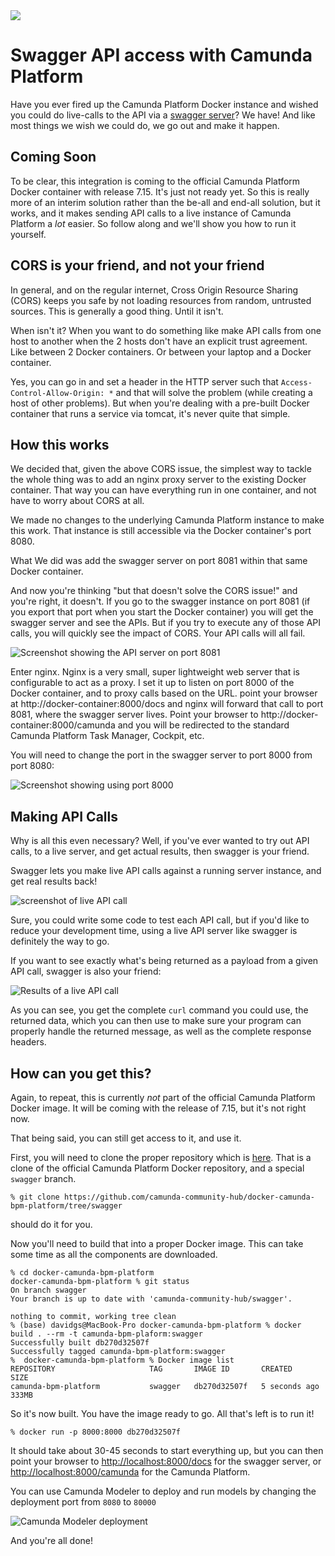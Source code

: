 <img src="https://img.shields.io/badge/Camunda%20DevRel%20Project-Created%20by%20the%20Camunda%20Developer%20Relations%20team-0Ba7B9">

# Swagger API access with Camunda Platform

Have you ever fired up the Camunda Platform Docker instance and wished you could do live-calls to the API via a [swagger server](https://swagger.io)? We have! And like most things we wish we could do, we go out and make it happen.

## Coming Soon

To be clear, this integration is coming to the official Camunda Platform Docker container with release 7.15. It's just not ready yet. So this is really more of an interim solution rather than the be-all and end-all solution, but it works, and it makes sending API calls to a live instance of Camunda Platform a *lot* easier. So follow along and we'll show you how to run it yourself.

## CORS is your friend, and not your friend

In general, and on the regular internet, Cross Origin Resource Sharing (CORS) keeps you safe by not loading resources from random, untrusted sources. This is generally a good thing. Until it isn't.

When isn't it? When you want to do something like make API calls from one host to another when the 2 hosts don't have an explicit trust agreement. Like between 2 Docker containers. Or between your laptop and a Docker container.

Yes, you can go in and set a header in the HTTP server such that `Access-Control-Allow-Origin: *` and that will solve the problem (while creating a host of other problems). But when you're dealing with a pre-built Docker container that runs a service via tomcat, it's never quite that simple.

## How this works

We decided that, given the above CORS issue, the simplest way to tackle the whole thing was to add an nginx proxy server to the existing Docker container. That way you can have everything run in one container, and not have to worry about CORS at all.

We made no changes to the underlying Camunda Platform instance to make this work. That instance is still accessible via the Docker container's port 8080.

What We did was add the swagger server on port 8081 within that same Docker container.

And now you're thinking "but that doesn't solve the CORS issue!" and you're right, it doesn't. If you go to the swagger instance on port 8081 (if you export that port when you start the Docker container) you will get the swagger server and see the APIs. But if you try to execute any of those API calls, you will quickly see the impact of CORS. Your API calls will all fail.

![Screenshot showing the API server on port 8081](images/Screen%20Shot%202021-02-19%20at%2012.19.33%20PM.png)

Enter nginx. Nginx is a very small, super lightweight web server that is configurable to act as a proxy. I set it up to listen on port 8000 of the Docker container, and to proxy calls based on the URL. point your browser at http://docker-container:8000/docs and nginx will forward that call to port 8081, where the swagger server lives. Point your browser to http://docker-container:8000/camunda and you will be redirected to the standard Camunda Platform Task Manager, Cockpit, etc.

You will need to change the port in the swagger server to port 8000 from port 8080:

![Screenshot showing using port 8000](images/Screen%20Shot%202021-02-19%20at%2012.21.08%20PM.png)

## Making API Calls

Why is all this even necessary? Well, if you've ever wanted to try out API calls, to a live server, and get actual results, then swagger is your friend.

Swagger lets you make live API calls against a running server instance, and get real results back!

![screenshot of live API call](images/Screen%20Shot%202021-02-19%20at%2012.21.36%20PM.png)

Sure, you could write some code to test each API call, but if you'd like to reduce your development time, using a live API server like swagger is definitely the way to go.

If you want to see exactly what's being returned as a payload from a given API call, swagger is also your friend:

![Results of a live API call](images/Screen%20Shot%202021-02-22%20at%2010.46.52%20AM.png)

As you can see, you get the complete `curl` command you could use, the returned data, which you can then use to make sure your program can properly handle the returned message, as well as the complete response headers.

## How can you get this?

Again, to repeat, this is currently *not* part of the official Camunda Platform Docker image. It will be coming with the release of 7.15, but it's not right now.

That being said, you can still get access to it, and use it.

First, you will need to clone the proper repository which is [here](https://github.com/camunda-community-hub/docker-camunda-bpm-platform/tree/swagger). That is a clone of the official Camunda Platform Docker repository, and a special `swagger` branch.

```
% git clone https://github.com/camunda-community-hub/docker-camunda-bpm-platform/tree/swagger
```
should do it for you.

Now you'll need to build that into a proper Docker image. This can take some time as all the components are downloaded.

```
% cd docker-camunda-bpm-platform
docker-camunda-bpm-platform % git status
On branch swagger
Your branch is up to date with 'camunda-community-hub/swagger'.

nothing to commit, working tree clean
% (base) davidgs@MacBook-Pro docker-camunda-bpm-platform % docker build . --rm -t camunda-bpm-plaform:swagger
Successfully built db270d32507f
Successfully tagged camunda-bpm-platform:swagger
%  docker-camunda-bpm-platform % Docker image list
REPOSITORY                     TAG       IMAGE ID       CREATED         SIZE
camunda-bpm-platform           swagger   db270d32507f   5 seconds ago   333MB
```
So it's now built. You have the image ready to go. All that's left is to run it!

```
% docker run -p 8000:8000 db270d32507f
```

It should take about 30-45 seconds to start everything up, but you can then point your browser to [http://localhost:8000/docs](http://localhost:8000/docs) for the swagger server, or [http://localhost:8000/camunda](http://localhost:8000/camunda) for the Camunda Platform.

You can use Camunda Modeler to deploy and run models by changing the deployment port from `8080` to `80000`

![Camunda Modeler deployment](images/Screen%20Shot%202021-02-22%20at%2011.23.19%20AM.png)

And you're all done!